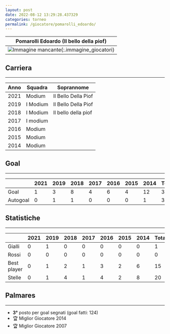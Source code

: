 ```yaml
---
layout: post
date: 2022-08-12 13:29:28.437329
categories: torneo
permalink: /giocatore/pomarolli_edoardo/
---
```

<link rel='stylesheets' href='./../assets/giocatori.css'>

| Pomarolli Edoardo (Il bello della piof) |
|:-----:|
| ![Immagine mancante]('./../../assets/giocatori/pomarolli_edoardo.png){:.immagine_giocatori} |


## Carriera
----

|Anno|Squadra|Soprannome|
|:---:|---|---|
|2021|Modium|Il Bello Della Piof|
|2019|I Modium|Il Bello Della Piof|
|2018|I Modium|Il bello della piof|
|2017|I modium||
|2016|Modium||
|2015|Modium||
|2014|Modium||


## Goal
----

| |2021|2019|2018|2017|2016|2015|2014| Totale |
|---|---|---|---|---|---|---|---|---|
|Goal|1|3|8|4|6|4|12|38|
|Autogoal|0|1|1|0|0|0|1|3|


## Statistiche
----

| |2021|2019|2018|2017|2016|2015|2014| Totale |
|---|---|---|---|---|---|---|---|---|
|Gialli|0|1|0|0|0|0|0|1|
|Rossi|0|0|0|0|0|0|0|0|
|Best player|0|1|2|1|3|2|6|15|
|Stelle|0|1|4|1|4|2|8|20|


## Palmares
----

- **3°** posto per goal segnati (goal fatti: 124)
- 🏆 Miglior Giocatore 2014
- 🏆 Miglior Giocatore 2007
